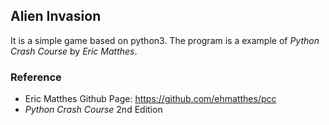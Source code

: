 ## Alien Invasion


It is a simple game based on python3. The program is a example of *Python Crash Course* by *Eric Matthes*.

### Reference
- Eric Matthes Github Page: https://github.com/ehmatthes/pcc
- *Python Crash Course* 2nd Edition